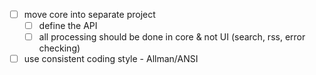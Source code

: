- [ ] move core into separate project
  - [ ] define the API
  - [ ] all processing should be done in core & not UI (search, rss, error checking)
- [ ] use consistent coding style - Allman/ANSI
